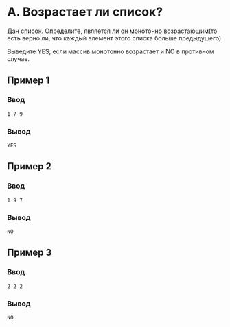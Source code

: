 # A. Возрастает ли список?

Дан список. Определите, является ли он монотонно возрастающим(то есть верно ли, что каждый элемент этого списка больше
предыдущего).

Выведите YES, если массив монотонно возрастает и NO в противном случае.

## Пример 1

### Ввод

    1 7 9

### Вывод

    YES

## Пример 2

### Ввод

    1 9 7

### Вывод

    NO

## Пример 3

### Ввод

    2 2 2

### Вывод

    NO

